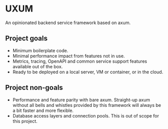# UXUM

An opinionated backend service framework based on axum.

## Project goals

 * Minimum boilerplate code.
 * Minimal performance impact from features not in use.
 * Metrics, tracing, OpenAPI and common service support features available out of the box.
 * Ready to be deployed on a local server, VM or container, or in the cloud.

## Project non-goals

 * Performance and feature parity with bare axum.
   Straight-up axum without all bells and whistles provided by this framework will always be a bit faster
   and more flexible.
 * Database access layers and connection pools.
   This is out of scope for this project.
